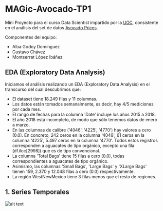 # MAGic-Avocado-TP1

Mini Proyecto para el curso Data Scientist impartido por la [UOC](https://www.uoc.edu/), consistente en el análisis del set de datos [Avocado Prices](https://www.kaggle.com/datasets/neuromusic/avocado-prices/data).

Componentes del equipo: 
 - Alba Godoy Domínguez
 - Gustavo Chávez
 - Montserrat López Ibáñez

## EDA (Exploratory Data Analysis)

Iniciamos el análisis realizando un EDA (Exploratory Data Analysis) en el transcurso del cual descubrimos que:
- El dataset tiene 18.249 filas y 11 columnas.
- Los datos están tomados semanalmente, es decir, hay 4/5 mediciones por cada mes.
- El rango de fechas para la columna 'Date' incluye los años 2015 a 2018.
- El año 2018 está incompleto, de modo que sólo tenemos datos de enero a marzo.
- En las columnas de calibre ('4046', '4225', '4770') hay valores a cero (0.0). En concreto, 242 ceros en la columna '4046', 61 ceros en la columna '4225', 5.497 ceros en la columna '4770'. Todos estos registros corresponden a aguacates de tipo orgánico, excepto una fila (df.iloc[2998]) que es de tipo convencional.
- La columna 'Total Bags' tiene 15 filas a cero (0.0), todas correspondientes a aguacates de tipo orgánico.
- Asimismo, las columnas 'Small Bags', 'Large Bags' y 'XLarge Bags' tienen 159, 2.370 y 12.048 filas a cero (0.0) respectivamente.
- La región WestNewMexico tiene 3 filas menos que el resto de regiones.

## 1. Series Temporales



![alt text](image.jpg)



